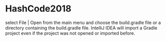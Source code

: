 # HashCode2018

select File | Open from the main menu and choose the build.gradle file or a directory containing the build.gradle file. IntelliJ IDEA will import a Gradle project even if the project was not opened or imported before.

